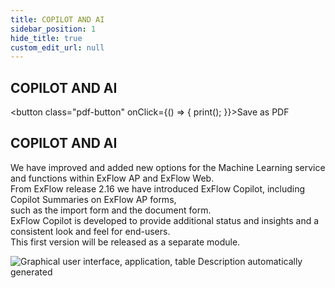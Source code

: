 ```yaml
---
title: COPILOT AND AI 
sidebar_position: 1
hide_title: true
custom_edit_url: null
---
```

## COPILOT AND AI  
<button class="pdf-button" onClick={() => { print(); }}>Save as PDF</button>

## COPILOT AND AI 
We have improved and added new options for the Machine Learning service and functions within ExFlow AP and ExFlow Web.<br/>
From ExFlow release 2.16 we have introduced ExFlow Copilot, including Copilot Summaries on ExFlow AP forms,<br/> 
such as the import form and the document form.<br/>
ExFlow Copilot is developed to provide additional status and insights and a consistent look and feel for end-users.<br/>
This first version will be released as a separate module.<br/>

![Graphical user interface, application, table Description automatically generated](@site/static/img/media/image610.png)